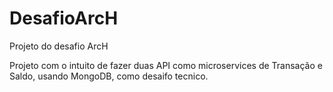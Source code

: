 # DesafioArcH
 Projeto do desafio ArcH


Projeto com o intuito de fazer duas API como microservices de Transação e Saldo, usando MongoDB, como desaifo tecnico.
